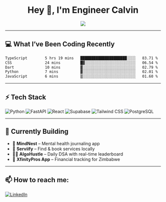 <h1 align="center">Hey 👋, I'm Engineer Calvin</h1>

<p align="center">
  <img src="https://readme-typing-svg.herokuapp.com?font=Fira+Code&size=22&pause=1000&center=true&vCenter=true&width=435&lines=Code+is+life.;FastAPI+Jutsu+User;React+Ninja+in+Training;🔥+Engineer+on+a+Mission" />
</p>

---

## 💻 What I’ve Been Coding Recently

<!--START_SECTION:waka-->

```txt
TypeScript        5 hrs 19 mins   █████████████████████░░░░   83.71 %
CSS               24 mins         █▓░░░░░░░░░░░░░░░░░░░░░░░   06.54 %
Dart              10 mins         ▓░░░░░░░░░░░░░░░░░░░░░░░░   02.79 %
Python            7 mins          ▓░░░░░░░░░░░░░░░░░░░░░░░░   02.01 %
JavaScript        6 mins          ▒░░░░░░░░░░░░░░░░░░░░░░░░   01.60 %
```

<!--END_SECTION:waka-->

---

## ⚡ Tech Stack

![Python](https://img.shields.io/badge/-Python-05122A?style=flat&logo=python)
![FastAPI](https://img.shields.io/badge/-FastAPI-05122A?style=flat&logo=fastapi)
![React](https://img.shields.io/badge/-React-05122A?style=flat&logo=react)
![Supabase](https://img.shields.io/badge/-Supabase-05122A?style=flat&logo=supabase)
![Tailwind CSS](https://img.shields.io/badge/-Tailwind-05122A?style=flat&logo=tailwindcss)
![PostgreSQL](https://img.shields.io/badge/-PostgreSQL-05122A?style=flat&logo=postgresql)

---

## 🧠 Currently Building

- 🧠 **MindNest** – Mental health journaling app
- 🧹 **Serviify** – Find & book services locally
- 🧑‍💻 **AlgoHustle** – Daily DSA with real-time leaderboard
- 💸 **XfinityPros App** – Financial tracking for Zimbabwe
  

---

## 📫 How to reach me:

[![LinkedIn](https://img.shields.io/badge/-EngineerCalvin-blue?style=flat-square&logo=Linkedin&logoColor=white)](https://linkedin.com/in/Codewizardry23)

